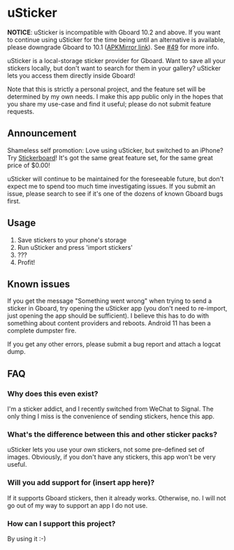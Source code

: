 # uSticker

**NOTICE**: uSticker is incompatible with Gboard 10.2 and above. If you
want to continue using uSticker for the time being until an alternative
is available, please downgrade Gboard to 10.1
([APKMirror link](https://www.apkmirror.com/apk/google-inc/gboard/gboard-10-1-04-342850159-release/)).
See [#49](https://github.com/apsun/uSticker/issues/49) for more info.

uSticker is a local-storage sticker provider for Gboard. Want to save all
your stickers locally, but don't want to search for them in your gallery?
uSticker lets you access them directly inside Gboard!

Note that this is strictly a personal project, and the feature set will be
determined by my own needs. I make this app public only in the hopes
that you share my use-case and find it useful; please do not submit
feature requests.

## Announcement

Shameless self promotion: Love using uSticker, but switched to an iPhone?
Try [Stickerboard](https://github.com/apsun/Stickerboard)! It's got the
same great feature set, for the same great price of $0.00!

uSticker will continue to be maintained for the foreseeable future, but
don't expect me to spend too much time investigating issues. If you submit
an issue, please search to see if it's one of the dozens of known Gboard
bugs first.

## Usage

1. Save stickers to your phone's storage
2. Run uSticker and press 'import stickers'
3. ???
4. Profit!

## Known issues

If you get the message "Something went wrong" when trying to send a sticker
in Gboard, try opening the uSticker app (you don't need to re-import, just
opening the app should be sufficient). I believe this has to do with
something about content providers and reboots. Android 11 has been a
complete dumpster fire.

If you get any other errors, please submit a bug report and attach a logcat
dump.

## FAQ

### Why does this even exist?

I'm a sticker addict, and I recently switched from WeChat to Signal. The
only thing I miss is the convenience of sending stickers, hence this app.

### What's the difference between this and other sticker packs?

uSticker lets you use your *own* stickers, not some pre-defined set
of images. Obviously, if you don't have any stickers, this app won't be very
useful.

### Will you add support for (insert app here)?

If it supports Gboard stickers, then it already works. Otherwise, no. I will
not go out of my way to support an app I do not use.

### How can I support this project?

By using it :-)
